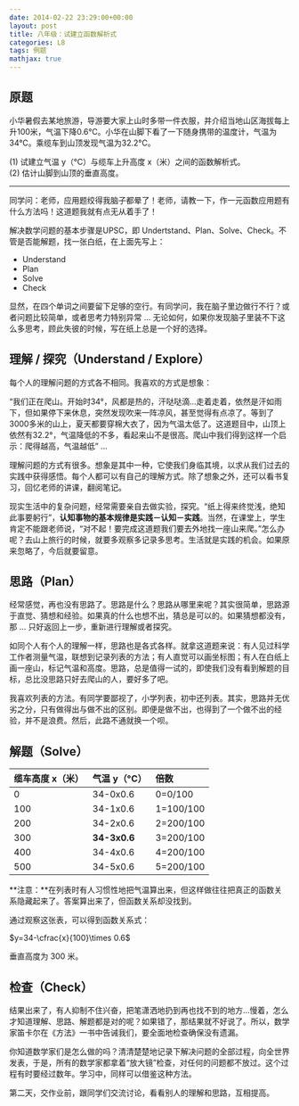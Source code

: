 ```yaml
---
date: 2014-02-22 23:29:00+00:00
layout: post
title: 八年级：试建立函数解析式
categories: L8
tags: 例题
mathjax: true
---
```


## 原题

小华暑假去某地旅游，导游要大家上山时多带一件衣服，并介绍当地山区海拔每上升100米，气温下降0.6°C。小华在山脚下看了一下随身携带的温度计，气温为34°C。乘缆车到山顶发现气温为32.2°C。

(1) 试建立气温 y（°C）与缆车上升高度 x（米）之间的函数解析式。  
(2) 估计山脚到山顶的垂直高度。

----

同学问：老师，应用题绞得我脑子都晕了！老师，请教一下，作一元函数应用题有什么方法吗！这道题我就有点无从着手了！

解决数学问题的基本步骤是UPSC，即 Undertstand、Plan、Solve、Check。不管是否能解题，找一张白纸，在上面先写上：

* Understand  
* Plan  
* Solve  
* Check

显然，在四个单词之间要留下足够的空行。有同学问，我在脑子里边做行不行？或者问题比较简单，或者思考力特别异常 ... 无论如何，如果你发现脑子里装不下这么多思考，顾此失彼的时候，写在纸上总是一个好的选择。

## 理解 / 探究（Understand / Explore）

每个人的理解问题的方式各不相同。我喜欢的方式是想象：

“我们正在爬山。开始时34°，风都是热的，汗哒哒滴...走着走着，依然是汗如雨下，但如果停下来休息，突然发现吹来一阵凉风，甚至觉得有点凉了。等到了3000多米的山上，夏天都要穿棉大衣了，因为气温太低了。这道题目中，山顶上依然有32.2°，气温降低的不多，看起来山不是很高。爬山中我们得到这样一个启示：爬得越高，气温越低” ...

理解问题的方式有很多。想象是其中一种，它使我们身临其境，以求从我们过去的实践中获得感悟。每个人都可以有自己的理解方式。除了想象之外，还可以看书复习，回忆老师的讲课，翻阅笔记。

现实生活中的复杂问题，经常需要亲自去做实验，探究。“纸上得来终觉浅，绝知此事要躬行”，**认知事物的基本规律是实践－认知－实践**。当然，在课堂上，学生肯定不能跟老师说，“对不起！要完成这道题我们要去外地找一座山来爬。”怎么办呢？去山上旅行的时候，就要多观察多记录多思考。生活就是实践的机会。如果原来忽略了，今后就要留意。

## 思路（Plan）

经常感觉，再也没有思路了。思路是什么？思路从哪里来呢？其实很简单，思路源于直觉、猜想和经验。如果真的什么也想不出，猜总是可以的。如果猜想都没有，那 ... 只好返回上一步，重新进行理解或者探究。

如同个人有个人的理解一样，思路也是各式各样。就拿这道题来说：有人见过科学工作者测量气温，联想到记录列表的方法；有人直觉可以画坐标图；有人在白纸上画一座山，标记气温和高度。思路，总是值得一试的，即使我们没有看到解题的目标，总比没思路只好去爬山的人，要好多了吧。

我喜欢列表的方法。有同学要鄙视了，小学列表，初中还列表。其实，思路并无优劣之分，只有做得出与做不出的区别。即便是做不出，也得到了一个做不出的经验，并不是浪费。然后，此路不通就换一个呗。

## 解题（Solve）

|缆车高度 x（米）| 气温 y（°C） | 倍数      |
|:---------------|:-------------|:----------|
| 0              | 34-0x0.6     | 0=0/100   |
| 100            | 34-1x0.6     | 1=100/100 |
| 200            | 34-2x0.6     | 2=200/100 |
| 300            | **34-3x0.6** | 3=200/100 |
| 400            | 34-4x0.6     | 4=200/100 |
| 500            | 34-5x0.6     | 5=200/100 |

**注意：**在列表时有人习惯性地把气温算出来，但这样做往往把真正的函数关系隐藏起来了。答案算出来了，但函数关系却没找到。

通过观察这张表，可以得到函数关系式：

$y=34-\cfrac{x}{100}\times 0.6$

垂直高度为 300 米。

## 检查（Check）

结果出来了，有人抑制不住兴奋，把笔潇洒地扔到再也找不到的地方...慢着，怎么才知道理解、思路、解题都是对的呢？如果错了，那结果就不好说了。所以，数学家笛卡尔在《方法》一书中告诫我们，要全面地检查确保没有遗漏。

你知道数学家们是怎么做的吗？清清楚楚地记录下解决问题的全部过程，向全世界发表，于是，所有的数学家都拿着“放大镜”检查，对任何的问题都不放过。这个过程有时要经过数年。学习中，同样可以借鉴这种方法。

第二天，交作业前，跟同学们交流讨论，看看别人的理解和思路，互相提高。
